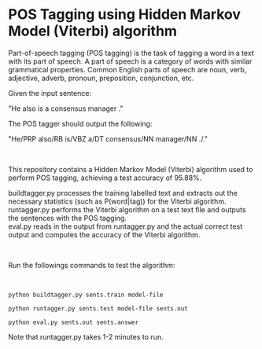 # POS Tagging using Hidden Markov Model (Viterbi) algorithm

Part-of-speech tagging (POS tagging) is the task of tagging a word in a text with its part of speech. A part of speech is a category of words with similar grammatical properties. Common English parts of speech are noun, verb, adjective, adverb, pronoun, preposition, conjunction, etc.

Given the input sentence: 

"He also is a consensus manager ."

The POS tagger should output the following: 

"He/PRP also/RB is/VBZ a/DT consensus/NN manager/NN ./." 

<br />

This repository contains a Hidden Markov Model (Viterbi) algorithm used to perform POS tagging, achieving a test accuracy of 95.88%.

buildtagger.py processes the training labelled text and extracts out the necessary statistics (such as P(word|tag)) for the Viterbi algorithm.  <br />
runtagger.py performs the Viterbi algorithm on a test text file and outputs the sentences with the POS tagging.  <br />
eval.py reads in the output from runtagger.py and the actual correct test output and computes the accuracy of the Viterbi algorithm.  <br /> 

<br />

Run the followings commands to test the algorithm:

<br />

````
python buildtagger.py sents.train model-file  
````
````
python runtagger.py sents.test model-file sents.out
````
````
python eval.py sents.out sents.answer
````
Note that runtagger.py takes 1-2 minutes to run.
